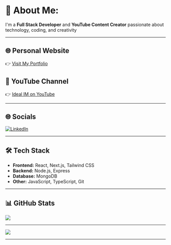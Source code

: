 # 💫 About Me:
I'm a **Full Stack Developer** and **YouTube Content Creator** passionate about technology, coding, and creativity

---

## 🌐 Personal Website
👉 [Visit My Portfolio](https://ideal-im.netlify.app)

## 🎥 YouTube Channel
👉 [Ideal IM on YouTube](https://www.youtube.com/@Ideal_IM)

---

## 🌐 Socials
[![LinkedIn](https://img.shields.io/badge/LinkedIn-%230077B5.svg?logo=linkedin&logoColor=white)](https://linkedin.com/in/atharv-pawar-3205072a3)


---

## 🛠️ Tech Stack
- **Frontend:** React, Next.js, Tailwind CSS
- **Backend:** Node.js, Express
- **Database:** MongoDB
- **Other:** JavaScript, TypeScript, Git

---
## 📊 GitHub Stats

![](https://streak-stats.demolab.com/?user=AtharvPawar0&theme=dark&hide_border=false)<br/>


---

[![](https://visitcount.itsvg.in/api?id=AtharvPawar0&icon=0&color=0)](https://visitcount.itsvg.in)

---

<!-- Proudly created with love by Atharv Pawar -->
